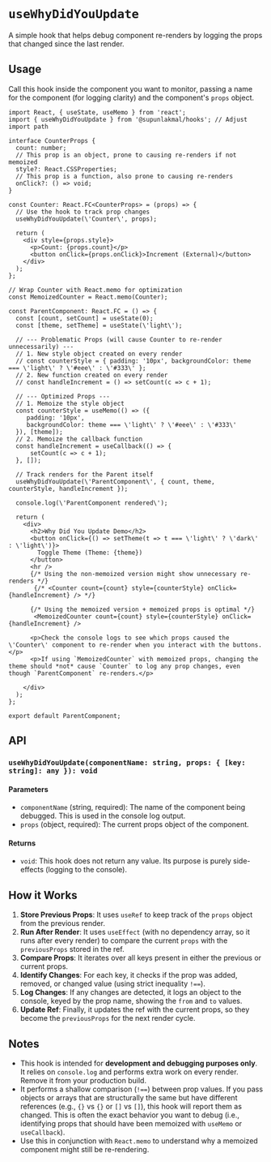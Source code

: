 # `useWhyDidYouUpdate`

A simple hook that helps debug component re-renders by logging the props that changed since the last render.

## Usage

Call this hook inside the component you want to monitor, passing a name for the component (for logging clarity) and the component's `props` object.

```tsx
import React, { useState, useMemo } from 'react';
import { useWhyDidYouUpdate } from '@supunlakmal/hooks'; // Adjust import path

interface CounterProps {
  count: number;
  // This prop is an object, prone to causing re-renders if not memoized
  style?: React.CSSProperties;
  // This prop is a function, also prone to causing re-renders
  onClick?: () => void;
}

const Counter: React.FC<CounterProps> = (props) => {
  // Use the hook to track prop changes
  useWhyDidYouUpdate(\'Counter\', props);

  return (
    <div style={props.style}>
      <p>Count: {props.count}</p>
      <button onClick={props.onClick}>Increment (External)</button>
    </div>
  );
};

// Wrap Counter with React.memo for optimization
const MemoizedCounter = React.memo(Counter);

const ParentComponent: React.FC = () => {
  const [count, setCount] = useState(0);
  const [theme, setTheme] = useState(\'light\');

  // --- Problematic Props (will cause Counter to re-render unnecessarily) ---
  // 1. New style object created on every render
  // const counterStyle = { padding: '10px', backgroundColor: theme === \'light\' ? \'#eee\' : \'#333\' };
  // 2. New function created on every render
  // const handleIncrement = () => setCount(c => c + 1);

  // --- Optimized Props ---
  // 1. Memoize the style object
  const counterStyle = useMemo(() => ({
     padding: '10px',
     backgroundColor: theme === \'light\' ? \'#eee\' : \'#333\'
  }), [theme]);
  // 2. Memoize the callback function
  const handleIncrement = useCallback(() => {
      setCount(c => c + 1);
  }, []);

  // Track renders for the Parent itself
  useWhyDidYouUpdate(\'ParentComponent\', { count, theme, counterStyle, handleIncrement });

  console.log(\'ParentComponent rendered\');

  return (
    <div>
      <h2>Why Did You Update Demo</h2>
      <button onClick={() => setTheme(t => t === \'light\' ? \'dark\' : \'light\')}>
        Toggle Theme (Theme: {theme})
      </button>
      <hr />
      {/* Using the non-memoized version might show unnecessary re-renders */}
       {/* <Counter count={count} style={counterStyle} onClick={handleIncrement} /> */}

      {/* Using the memoized version + memoized props is optimal */}
       <MemoizedCounter count={count} style={counterStyle} onClick={handleIncrement} />

      <p>Check the console logs to see which props caused the \'Counter\' component to re-render when you interact with the buttons.</p>
      <p>If using `MemoizedCounter` with memoized props, changing the theme should *not* cause `Counter` to log any prop changes, even though `ParentComponent` re-renders.</p>

    </div>
  );
};

export default ParentComponent;

```

## API

### `useWhyDidYouUpdate(componentName: string, props: { [key: string]: any }): void`

#### Parameters

- `componentName` (string, required): The name of the component being debugged. This is used in the console log output.
- `props` (object, required): The current props object of the component.

#### Returns

- `void`: This hook does not return any value. Its purpose is purely side-effects (logging to the console).

## How it Works

1.  **Store Previous Props**: It uses `useRef` to keep track of the `props` object from the previous render.
2.  **Run After Render**: It uses `useEffect` (with no dependency array, so it runs after every render) to compare the current `props` with the `previousProps` stored in the ref.
3.  **Compare Props**: It iterates over all keys present in either the previous or current props.
4.  **Identify Changes**: For each key, it checks if the prop was added, removed, or changed value (using strict inequality `!==`).
5.  **Log Changes**: If any changes are detected, it logs an object to the console, keyed by the prop name, showing the `from` and `to` values.
6.  **Update Ref**: Finally, it updates the ref with the current props, so they become the `previousProps` for the next render cycle.

## Notes

- This hook is intended for **development and debugging purposes only**. It relies on `console.log` and performs extra work on every render. Remove it from your production build.
- It performs a shallow comparison (`!==`) between prop values. If you pass objects or arrays that are structurally the same but have different references (e.g., `{}` vs `{}` or `[]` vs `[]`), this hook will report them as changed. This is often the exact behavior you want to debug (i.e., identifying props that should have been memoized with `useMemo` or `useCallback`).
- Use this in conjunction with `React.memo` to understand why a memoized component might still be re-rendering.
